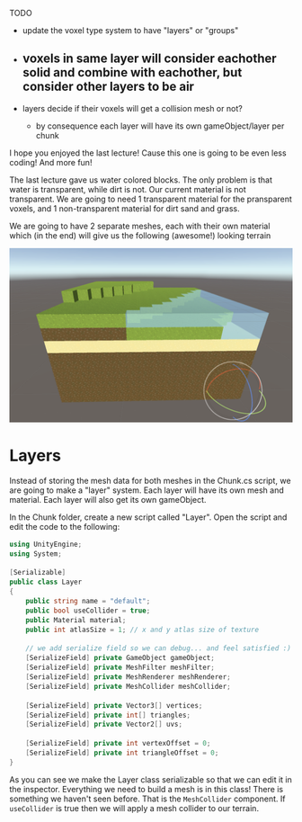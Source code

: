 TODO
- update the voxel type system to have "layers" or "groups"

- voxels in same layer will consider eachother solid and combine with eachother, but consider other layers to be air 
	- 

- layers decide if their voxels will get a collision mesh or not?
	- by consequence each layer will have its own gameObject/layer per chunk

I hope you enjoyed the last lecture! Cause this one is going to be even less coding! And more fun!

The last lecture gave us water colored blocks. The only problem is that water is transparent, while dirt is not. Our current material is not transparent. We are going to need 1 transparent material for the pransparent voxels, and 1 non-transparent material for dirt sand and grass. 

We are going to have 2 separate meshes, each with their own material which (in the end) will give us the following (awesome!) looking terrain

![](/Assets/chunk_water_final.png)

# Layers
Instead of storing the mesh data for both meshes in the Chunk.cs script, we are going to make a "layer" system. Each layer will have its own mesh and material. Each layer will also get its own gameObject.

In the Chunk folder, create a new script called "Layer". Open the script and edit the code to the following:

```cs
using UnityEngine;
using System;

[Serializable]
public class Layer
{
    public string name = "default";
    public bool useCollider = true;
    public Material material;
    public int atlasSize = 1; // x and y atlas size of texture

    // we add serialize field so we can debug... and feel satisfied :)
    [SerializeField] private GameObject gameObject;
    [SerializeField] private MeshFilter meshFilter;
    [SerializeField] private MeshRenderer meshRenderer;
    [SerializeField] private MeshCollider meshCollider;

    [SerializeField] private Vector3[] vertices;
    [SerializeField] private int[] triangles;
    [SerializeField] private Vector2[] uvs;

    [SerializeField] private int vertexOffset = 0;
    [SerializeField] private int triangleOffset = 0;
}
```

As you can see we make the Layer class serializable so that we can edit it in the inspector. Everything we need to build a mesh is in this class! There is something we haven't seen before. That is the `MeshCollider` component. If `useCollider` is true then we will apply a mesh collider to our terrain.

